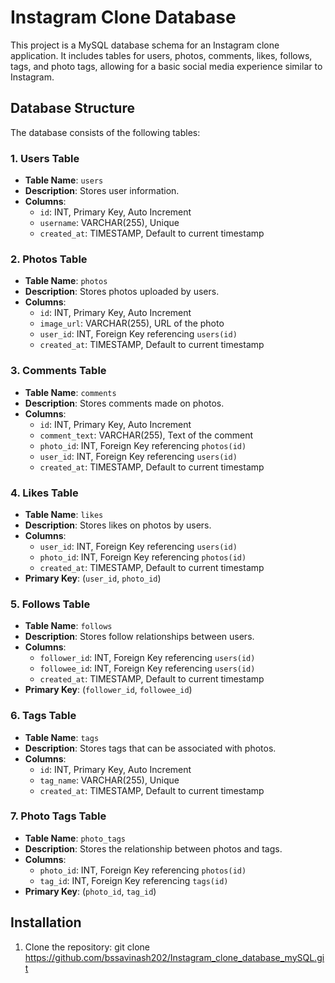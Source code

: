 # Instagram Clone Database

This project is a MySQL database schema for an Instagram clone application. It includes tables for users, photos, comments, likes, follows, tags, and photo tags, allowing for a basic social media experience similar to Instagram.

## Database Structure

The database consists of the following tables:

### 1. Users Table

- **Table Name**: `users`
- **Description**: Stores user information.
- **Columns**:
  - `id`: INT, Primary Key, Auto Increment
  - `username`: VARCHAR(255), Unique
  - `created_at`: TIMESTAMP, Default to current timestamp

### 2. Photos Table

- **Table Name**: `photos`
- **Description**: Stores photos uploaded by users.
- **Columns**:
  - `id`: INT, Primary Key, Auto Increment
  - `image_url`: VARCHAR(255), URL of the photo
  - `user_id`: INT, Foreign Key referencing `users(id)`
  - `created_at`: TIMESTAMP, Default to current timestamp

### 3. Comments Table

- **Table Name**: `comments`
- **Description**: Stores comments made on photos.
- **Columns**:
  - `id`: INT, Primary Key, Auto Increment
  - `comment_text`: VARCHAR(255), Text of the comment
  - `photo_id`: INT, Foreign Key referencing `photos(id)`
  - `user_id`: INT, Foreign Key referencing `users(id)`
  - `created_at`: TIMESTAMP, Default to current timestamp

### 4. Likes Table

- **Table Name**: `likes`
- **Description**: Stores likes on photos by users.
- **Columns**:
  - `user_id`: INT, Foreign Key referencing `users(id)`
  - `photo_id`: INT, Foreign Key referencing `photos(id)`
  - `created_at`: TIMESTAMP, Default to current timestamp
- **Primary Key**: (`user_id`, `photo_id`)

### 5. Follows Table

- **Table Name**: `follows`
- **Description**: Stores follow relationships between users.
- **Columns**:
  - `follower_id`: INT, Foreign Key referencing `users(id)`
  - `followee_id`: INT, Foreign Key referencing `users(id)`
  - `created_at`: TIMESTAMP, Default to current timestamp
- **Primary Key**: (`follower_id`, `followee_id`)

### 6. Tags Table

- **Table Name**: `tags`
- **Description**: Stores tags that can be associated with photos.
- **Columns**:
  - `id`: INT, Primary Key, Auto Increment
  - `tag_name`: VARCHAR(255), Unique
  - `created_at`: TIMESTAMP, Default to current timestamp

### 7. Photo Tags Table

- **Table Name**: `photo_tags`
- **Description**: Stores the relationship between photos and tags.
- **Columns**:
  - `photo_id`: INT, Foreign Key referencing `photos(id)`
  - `tag_id`: INT, Foreign Key referencing `tags(id)`
- **Primary Key**: (`photo_id`, `tag_id`)

## Installation

1. Clone the repository:
   git clone https://github.com/bssavinash202/Instagram_clone_database_mySQL.git
   
